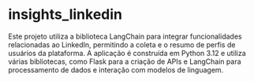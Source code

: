 # insights_linkedin
Este projeto utiliza a biblioteca LangChain para integrar funcionalidades relacionadas ao LinkedIn, permitindo a coleta e o resumo de perfis de usuários da plataforma. A aplicação é construída em Python 3.12 e utiliza várias bibliotecas, como Flask para a criação de APIs e LangChain para processamento de dados e interação com modelos de linguagem.
